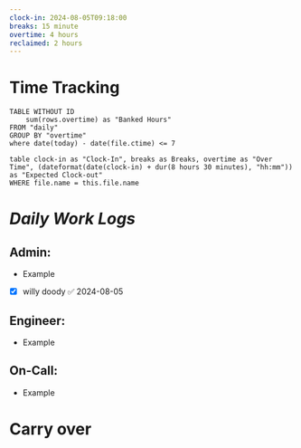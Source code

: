 ```yaml
---
clock-in: 2024-08-05T09:18:00
breaks: 15 minute
overtime: 4 hours
reclaimed: 2 hours
---
```


# Time Tracking

```dataview
TABLE WITHOUT ID
	sum(rows.overtime) as "Banked Hours"
FROM "daily"
GROUP BY "overtime"
where date(today) - date(file.ctime) <= 7
```

```dataview
table clock-in as "Clock-In", breaks as Breaks, overtime as "Over Time", (dateformat(date(clock-in) + dur(8 hours 30 minutes), "hh:mm")) as "Expected Clock-out"
WHERE file.name = this.file.name
```




# **_Daily Work Logs_**


## Admin:

- Example
- [x] willy doody ✅ 2024-08-05



## Engineer:

- Example


## On-Call:

- Example


# Carry over
